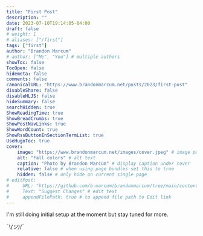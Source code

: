 ```yaml
---
title: "First Post"
description: ""
date: 2023-07-10T19:14:05-04:00
draft: false
# weight: 1
# aliases: ["/first"]
tags: ["first"]
author: "Brandon Marcum"
# author: ["Me", "You"] # multiple authors
showToc: false
TocOpen: false
hidemeta: false
comments: false
canonicalURL: "https://www.brandonmarcum.net/posts/2023/first-post"
disableShare: false
disableHLJS: false
hideSummary: false
searchHidden: true
ShowReadingTime: true
ShowBreadCrumbs: true
ShowPostNavLinks: true
ShowWordCount: true
ShowRssButtonInSectionTermList: true
UseHugoToc: true
cover:
    image: "https://www.brandonmarcum.net/images/cover.jpeg" # image path/url
    alt: "Fall colors" # alt text
    caption: "Photo by Brandon Marcum" # display caption under cover
    relative: false # when using page bundles set this to true
    hidden: false # only hide on current single page
# editPost:
#     URL: "https://github.com/b-marcum/brandonmarcum/tree/main/content"
#     Text: "Suggest Changes" # edit text
#     appendFilePath: true # to append file path to Edit link
---
```


I'm still doing initial setup at the moment but stay tuned for more.

¯\\_(ツ)_/¯
